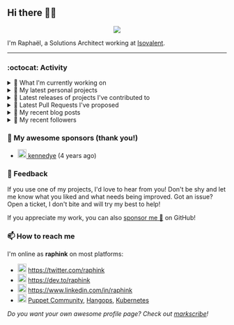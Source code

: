 ## Hi there 👋🏼


<p align="center">
  <a href="https://github.com/ryo-ma/github-profile-trophy"><img src="https://github-profile-trophy.vercel.app/?username=raphink&theme=darkhub&margin-w=15&margin-h=15&no-frame=true&column=5"/></a>
</p>


I'm Raphaël, a Solutions Architect working at [Isovalent](https://github.com/isovalent).

<hr />


### :octocat: Activity

<details>
<summary>👷 What I'm currently working on</summary>

- [cilium/cilium-cli](https://github.com/cilium/cilium-cli) - CLI to install, manage &amp; troubleshoot Kubernetes clusters running Cilium (4 days ago)
- [raphink/dotfiles](https://github.com/raphink/dotfiles) -  (2 months ago)
- [raphink/CV](https://github.com/raphink/CV) - My CV in both LaTeX &amp; web/ajax formats (5 months ago)
- [cilium/starwars-docker](https://github.com/cilium/starwars-docker) - Deathstar as a Service (7 months ago)
- [cloudcommunity/Free-Certifications](https://github.com/cloudcommunity/Free-Certifications) - A curated list of free courses &amp; certifications. (7 months ago)
</details>

<details>
<summary>🌱 My latest personal projects</summary>

- [raphink/picomo](https://github.com/raphink/picomo) - 
- [raphink/js-test](https://github.com/raphink/js-test) - 
- [raphink/book-template](https://github.com/raphink/book-template) - book-template
- [raphink/rebel-base](https://github.com/raphink/rebel-base) - rebel-base
- [raphink/localhost-run-proxy](https://github.com/raphink/localhost-run-proxy) - 
</details>

<details>
<summary>🔭 Latest releases of projects I've contributed to</summary>

- [cilium/cilium](https://github.com/cilium/cilium) ([v1.16.0-pre.3](https://github.com/cilium/cilium/releases/tag/v1.16.0-pre.3), 4 days ago) - eBPF-based Networking, Security, and Observability
- [cilium/hubble-ui](https://github.com/cilium/hubble-ui) ([v0.13.1](https://github.com/cilium/hubble-ui/releases/tag/v0.13.1), 4 days ago) - Observability &amp; Troubleshooting for Kubernetes Services
- [cilium/cilium-cli](https://github.com/cilium/cilium-cli) ([v0.16.9](https://github.com/cilium/cilium-cli/releases/tag/v0.16.9), 1 week ago) - CLI to install, manage &amp; troubleshoot Kubernetes clusters running Cilium
- [cilium/starwars-docker](https://github.com/cilium/starwars-docker) ([v2.0](https://github.com/cilium/starwars-docker/releases/tag/v2.0), 8 months ago) - Deathstar as a Service
</details>

<details>
<summary>🔨 Latest Pull Requests I've proposed</summary>

- [fix: properly count wrapped lines in status output in --wait mode](https://github.com/cilium/cilium-cli/pull/2575) on [cilium/cilium-cli](https://github.com/cilium/cilium-cli) (4 days ago)
</details>

<details>
<summary>📜 My recent blog posts</summary>

- [Towards a Modular DevOps Stack](https://dev.to/camptocamp-ops/towards-a-modular-devops-stack-257c) (2 years ago)
- [A 15-year Puppet Journey](https://dev.to/raphink/a-15-year-puppet-journey-4o39) (2 years ago)
- [How to allow dynamic Terraform Provider Configuration](https://dev.to/camptocamp-ops/how-to-allow-dynamic-terraform-provider-configuration-20ik) (3 years ago)
- [March Cloud Native Romandie Meetup](https://dev.to/camptocamp-ops/march-cloud-native-romandie-meetup-o2f) (3 years ago)
- [Immutability &amp; loose coupling: a match made in heaven](https://dev.to/camptocamp-ops/immutability-loose-coupling-a-match-made-in-heaven-37kl) (3 years ago)
</details>

<details>
<summary>👥 My recent followers</summary>

- [<img src="https://avatars.githubusercontent.com/u/81556052?u=a71a498faf75ea75524debe6ecefa1245197be5b&amp;v=4" height="20"/> i-umairkhan](https://github.com/i-umairkhan)
- [<img src="https://avatars.githubusercontent.com/u/60322524?v=4" height="20"/> dalakatt](https://github.com/dalakatt)
- [<img src="https://avatars.githubusercontent.com/u/60264650?u=6201e227fdb919ec52c30ed271b25fd5f363e19e&amp;v=4" height="20"/> jacobsomer](https://github.com/jacobsomer)
- [<img src="https://avatars.githubusercontent.com/u/19623368?u=1308ed28d8d31baab49e5b886c9e47a4c6253ccd&amp;v=4" height="20"/> nhat416](https://github.com/nhat416)
- [<img src="https://avatars.githubusercontent.com/u/16292405?u=64aa38cfa9baa5cff051c3c4a68eb14dcb0a315b&amp;v=4" height="20"/> cmonsig](https://github.com/cmonsig)
</details>


### 💚 My awesome sponsors (thank you!)

- [<img src="https://avatars.githubusercontent.com/u/1110127?v=4" height="20"/> kennedye](https://github.com/kennedye) (4 years ago)


### 💬 Feedback

If you use one of my projects, I'd love to hear from you!
Don't be shy and let me know what you liked and what needs being improved.
Got an issue? Open a ticket, I don't bite and will try my best to help!

If you appreciate my work, you can also [sponsor me 💚](https://github.com/sponsors/raphink) on GitHub!


### 📫 How to reach me

I'm online as **raphink** on most platforms:

- <img src="https://raw.githubusercontent.com/FortAwesome/Font-Awesome/master/svgs/brands/twitter.svg" width="20" alt="Twitter" /> https://twitter.com/raphink
- <img src="https://raw.githubusercontent.com/FortAwesome/Font-Awesome/master/svgs/brands/dev.svg" width="20" alt="Blog" /> https://dev.to/raphink
- <img src="https://raw.githubusercontent.com/FortAwesome/Font-Awesome/master/svgs/brands/linkedin.svg" width="20" alt="LinkedIn" /> https://www.linkedin.com/in/raphink
- <img src="https://raw.githubusercontent.com/FortAwesome/Font-Awesome/master/svgs/brands/slack.svg" width="20" alt="Slack" /> [Puppet Community](https://slack.puppet.com/), [Hangops](https://signup.hangops.com/), [Kubernetes](https://slack.k8s.io/)

*Do you want your own awesome profile page? Check out [markscribe](https://github.com/muesli/markscribe)!*
